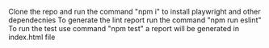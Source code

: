Clone the repo and run the command "npm i" to install playwright and other dependecnies
To generate the lint report run the command "npm run eslint"
To run the test use command "npm test" a report will be generated in index.html file